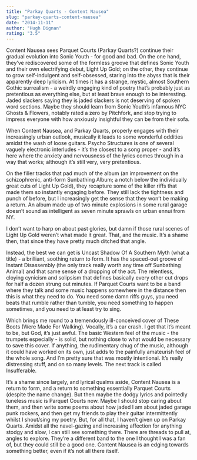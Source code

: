 ```yaml
---
title: "Parkay Quarts - Content Nausea"
slug: "parkay-quarts-content-nausea"
date: "2014-11-11"
author: "Hugh Dignan"
rating: "3.5"
---
```


Content Nausea sees Parquet Courts (Parkay Quarts?) continue their gradual evolution into Sonic Youth - for good and bad. On the one hand, they’ve rediscovered some of the formless groove that defines Sonic Youth and their own electrifying debut, Light Up Gold; on the other, they continue to grow self-indulgent and self-obsessed, staring into the abyss that is their apparently deep lyricism. At times it has a strange, mystic, almost Southern Gothic surrealism - a weirdly engaging kind of poetry that’s probably just as pretentious as everything else, but at least brave enough to be interesting. Jaded slackers saying they is jaded slackers is not deserving of spoken word sections. Maybe they should learn from Sonic Youth’s infamous NYC Ghosts & Flowers, notably rated a zero by Pitchfork, and stop trying to impress everyone with how anxiously insightful they can be from their sofa.

When Content Nausea, and Parkay Quarts, properly engages with their increasingly urban outlook, musically it leads to some wonderful oddities amidst the wash of loose guitars. Psycho Structures is one of several vaguely electronic interludes - it’s the closest to a song proper - and it’s here where the anxiety and nervousness of the lyrics comes through in a way that works; although it’s still very, very pretentious.

On the filler tracks that pad much of the album (an improvement on the schizophrenic, anti-form Sunbathing Album; a notch below the individually great cuts of Light Up Gold), they recapture some of the killer riffs that made them so instantly engaging before. They still lack the tightness and punch of before, but I increasingly get the sense that they won’t be making a return. An album made up of two minute explosions in some rural garage doesn’t sound as intelligent as seven minute sprawls on urban ennui from NY.

I don’t want to harp on about past glories, but damn if those rural scenes of Light Up Gold weren’t what made it great. That, and the music. It’s a shame then, that since they have pretty much ditched that angle.

Instead, the best we can get is Uncast Shadow Of A Southern Myth (what a title) - a brilliant, soothing return to form. It has the spaced-out groove of Instant Disassembly (the only track really worth any time off Sunbathing Animal) and that same sense of a dropping of the act. The relentless, cloying cynicism and solipsism that defines basically every other cut drops for half a dozen strung out minutes. If Parquet Courts want to be a band where they talk and some music happens somewhere in the distance then this is what they need to do. You need some damn riffs guys, you need beats that rumble rather than tumble, you need something to happen sometimes, and you need to at least try to sing.

Which brings me round to a tremendously ill-conceived cover of These Boots (Were Made For Walking). Vocally, it’s a car crash. I get that it’s meant to be, but God, it’s just awful. The basic Western feel of the music - the trumpets especially - is solid, but nothing close to what would be necessary to save this cover. If anything, the rudimentary chug of the music, although it could have worked on its own, just adds to the painfully amateurish feel of the whole song. And I’m pretty sure that was mostly intentional. It’s really distressing stuff, and on so many levels. The next track is called Insufferable.

It’s a shame since largely, and lyrical qualms aside, Content Nausea is a return to form, and a return to something essentially Parquet Courts (despite the name change). But then maybe the dodgy lyrics and pointedly tuneless music is Parquet Courts now. Maybe I should stop caring about them, and then write some poems about how jaded I am about jaded garage punk rockers, and then get my friends to play their guitar intermittently whilst I shout/sing my poetry. But, for all that, I haven’t given up on Parkay Quarts. Amidst all the navel-gazing and increasing affection for anything stodgy and slow, I can still see something there. There are threads to pull at, angles to explore. They’re a different band to the one I thought I was a fan of, but they could still be a good one. Content Nausea is an edging towards something better, even if it’s not all there itself.
